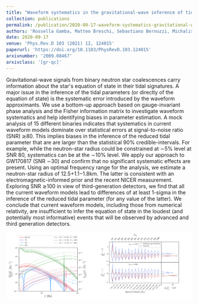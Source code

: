 ```yaml
---
title: "Waveform systematics in the gravitational-wave inference of tidal parameters and equation of state from binary neutron star signals"
collection: publications
permalink: /publication/2020-09-17-waveform-systematics-gravitational-wave
authors: 'Rossella Gamba, Matteo Breschi, Sebastiano Bernuzzi, Michalis Agathos, Alessandro Nagar'
date: 2020-09-17
venue: 'Phys.Rev.D 103 (2021) 12, 124015'
paperurl: 'https://doi.org/10.1103/PhysRevD.103.124015'
arxivnumber: '2009.08467'
arxivclass: '[gr-qc]'
---
```


Gravitational-wave signals from binary neutron star coalescences carry information about the star's equation of state in their tidal signatures. A major issue in the inference of the tidal parameters (or directly of the equation of state) is the systematic error introduced by the waveform approximants. We use a bottom-up approach based on gauge-invariant phase analysis and the Fisher information matrix to investigate waveform systematics and help identifying biases in parameter estimation. A mock analysis of 15 different binaries indicates that systematics in current waveform models dominate over statistical errors at signal-to-noise ratio (SNR) ≳80. This implies biases in the inference of the reduced tidal parameter that are are larger than the statistical 90% credible-intervals. For example, while the neutron-star radius could be constrained at ∼5% level at SNR 80, systematics can be at the ∼10% level. We apply our approach to GW170817 (SNR ∼30) and confirm that no significant systematic effects are present. Using an optimal frequency range for the analysis, we estimate a neutron-star radius of 12.5+1.1−1.8km. The latter is consistent with an electromagnetic-informed prior and the recent NICER measurement. Exploring SNR ≳100 in view of third-generation detectors, we find that all the current waveform models lead to differences of at least 1-sigma in the inference of the reduced tidal parameter (for any value of the latter). We conclude that current waveform models, including those from numerical relativity, are insufficient to infer the equation of state in the loudest (and potentially most informative) events that will be observed by advanced and third generation detectors.

![Figure](/images/publications/2020-09-17-waveform-systematics-gravitational-wave.png)
